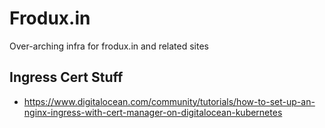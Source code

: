 # Frodux.in

Over-arching infra for frodux.in and related sites

## Ingress Cert Stuff

- https://www.digitalocean.com/community/tutorials/how-to-set-up-an-nginx-ingress-with-cert-manager-on-digitalocean-kubernetes
